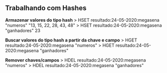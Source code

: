 ## Trabalhando com Hashes

**Armazenar valores do tipo hash**
\> HSET resultado:24-05-2020:megasena "numeros" "13, 15, 22, 28, 43, 48"
\> HSET resultado:24-05-2020:megasena "ganhadores" 23

**Buscar valores do tipo hash a partir da chave e campo**
\> HGET resultado:24-05-2020:megasena "numeros"
\> HGET resultado:24-05-2020:megasena "ganhadores"

**Remover chaves/campos**
\> HDEL resultado:24-05-2020:megasena "numeros"
\> HDEL resultado:24-05-2020:megasena "ganhadores"
